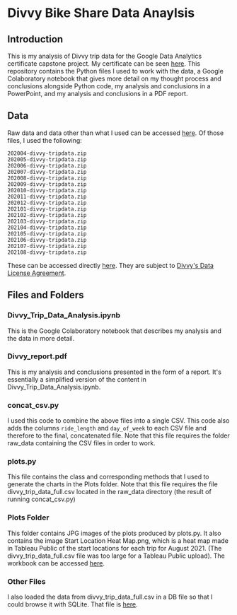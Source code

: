 # Divvy Bike Share Data Anaylsis 

## Introduction 

This is my analysis of Divvy trip data for the Google Data Analytics certificate capstone project. My certificate can be seen [here](https://www.credly.com/badges/6e51f2de-b45a-4e2e-bff1-3da04eff93de). This repository contains the Python files I used to work with the data, a Google Colaboratory notebook that gives more detail on my thought process and conclusions alongside Python code, my analysis and conclusions in a PowerPoint, and my analysis and conclusions in a PDF report. 

## Data

Raw data and data other than what I used can be accessed [here](https://divvy-tripdata.s3.amazonaws.com/index.html). Of those files, I used the following:

```
202004-divvy-tripdata.zip
202005-divvy-tripdata.zip
202006-divvy-tripdata.zip
202007-divvy-tripdata.zip
202008-divvy-tripdata.zip
202009-divvy-tripdata.zip
202010-divvy-tripdata.zip
202011-divvy-tripdata.zip
202012-divvy-tripdata.zip
202101-divvy-tripdata.zip
202102-divvy-tripdata.zip
202103-divvy-tripdata.zip
202104-divvy-tripdata.zip
202105-divvy-tripdata.zip
202106-divvy-tripdata.zip
202107-divvy-tripdata.zip
202108-divvy-tripdata.zip
```

These can be accessed directly [here](https://drive.google.com/file/d/1Nn8WDTX3wdeC5t9U3C87L7aoOVVNVtlT/view?usp=sharing). They are subject to [Divvy's Data License Agreement](https://www.divvybikes.com/data-license-agreement). 

## Files and Folders

### Divvy_Trip_Data_Analysis.ipynb

This is the Google Colaboratory notebook that describes my analysis and the data in more detail.

### Divvy_report.pdf

This is my analysis and conclusions presented in the form of a report. It's essentially a simplified version of the content in Divvy_Trip_Data_Analysis.ipynb.

### concat_csv.py

I used this code to combine the above files into a single CSV. This code also adds the columns ```ride_length``` and ```day_of_week``` to each CSV file and therefore to the final, concatenated file. Note that this file requires the folder raw_data containing the CSV files in order to work.

### plots.py

This file contains the class and corresponding methods that I used to generate the charts in the Plots folder. Note that this file requires the file divvy_trip_data_full.csv located in the raw_data directory (the result of running concat_csv.py) 

### Plots Folder

This folder contains JPG images of the plots produced by plots.py. It also contains the image Start Location Heat Map.png, which is a heat map made in Tableau Public of the start locations for each trip for August 2021. (The divvy_trip_data_full.csv file was too large for a Tableau Public upload). The workbook can be accessed [here](https://public.tableau.com/views/divvy_16346070460150/Sheet1?:language=en-US&:display_count=n&:origin=viz_share_link).

### Other Files

I also loaded the data from divvy_trip_data_full.csv in a DB file so that I could browse it with SQLite. That file is [here](https://drive.google.com/file/d/1Nn8WDTX3wdeC5t9U3C87L7aoOVVNVtlT/view?usp=sharing). 
